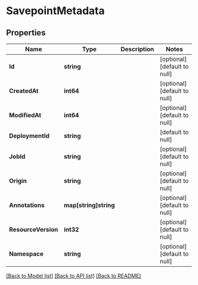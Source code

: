 # SavepointMetadata

## Properties
Name | Type | Description | Notes
------------ | ------------- | ------------- | -------------
**Id** | **string** |  | [optional] [default to null]
**CreatedAt** | **int64** |  | [optional] [default to null]
**ModifiedAt** | **int64** |  | [optional] [default to null]
**DeploymentId** | **string** |  | [default to null]
**JobId** | **string** |  | [optional] [default to null]
**Origin** | **string** |  | [optional] [default to null]
**Annotations** | **map[string]string** |  | [optional] [default to null]
**ResourceVersion** | **int32** |  | [optional] [default to null]
**Namespace** | **string** |  | [optional] [default to null]

[[Back to Model list]](../README.md#documentation-for-models) [[Back to API list]](../README.md#documentation-for-api-endpoints) [[Back to README]](../README.md)


